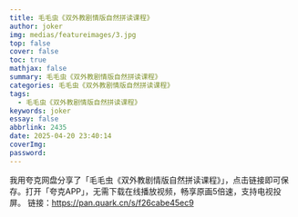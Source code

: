 ```yaml
---
title: 毛毛虫《双外教剧情版自然拼读课程》
author: joker
img: medias/featureimages/3.jpg
top: false
cover: false
toc: true
mathjax: false
summary: 毛毛虫《双外教剧情版自然拼读课程》
categories: 毛毛虫《双外教剧情版自然拼读课程》
tags:
  - 毛毛虫《双外教剧情版自然拼读课程》
keywords: joker
essay: false
abbrlink: 2435
date: 2025-04-20 23:40:14
coverImg:
password:
---
```


我用夸克网盘分享了「毛毛虫《双外教剧情版自然拼读课程》」，点击链接即可保存。打开「夸克APP」，无需下载在线播放视频，畅享原画5倍速，支持电视投屏。
链接：https://pan.quark.cn/s/f26cabe45ec9
